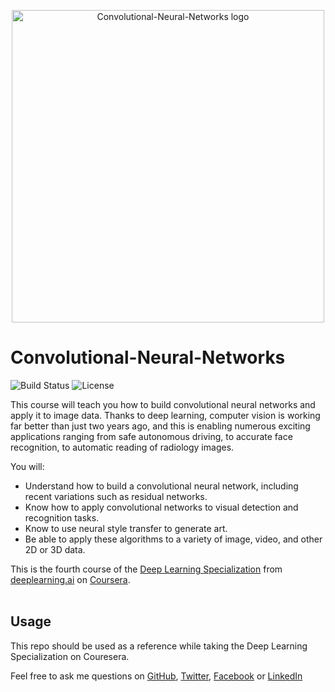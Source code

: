 <p align="center">
  <img height='500' width='500' src='https://github.com/chivingtoninc/Coursera-Deep-Learning/blob/master/imgs/Convolutional-Neural-Networks.jpeg' alt='Convolutional-Neural-Networks logo' />
</p>

# Convolutional-Neural-Networks
![Build Status](https://img.shields.io/badge/build-Stable-green.svg)
![License](https://img.shields.io/badge/license-DO_WHATEVER_YOU_WANT-green.svg)

This course will teach you how to build convolutional neural networks and apply it to image data. Thanks to deep learning, computer vision is working far better than just two years ago, and this is enabling numerous exciting applications ranging from safe autonomous driving, to accurate face recognition, to automatic reading of radiology images.

You will:
- Understand how to build a convolutional neural network, including recent variations such as residual networks.
- Know how to apply convolutional networks to visual detection and recognition tasks.
- Know to use neural style transfer to generate art.
- Be able to apply these algorithms to a variety of image, video, and other 2D or 3D data.

This is the fourth course of the [Deep Learning Specialization](https://www.coursera.org/specializations/deep-learning) from [deeplearning.ai](https://www.deeplearning.ai/) on [Coursera](https://www.coursera.org/).
<br/><br/>


## Usage
This repo should be used as a reference while taking the Deep Learning Specialization on Couresera.

Feel free to ask me questions on [GitHub](https://github.com/chivingtoninc), [Twitter](https://twitter.com/chivingtoninc), [Facebook](https://facebook.com/chivingtoninc) or [LinkedIn](https://www.linkedin.com/in/johnathan-chivington/)
<br/><br/>
